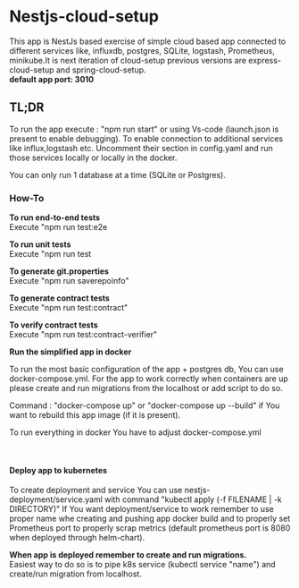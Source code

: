 <h1><b>Nestjs-cloud-setup</b></h1>
This app is NestJs based exercise of simple cloud based app connected to different services like, influxdb, postgres, SQLite, logstash, Prometheus, minikube.It is next iteration of cloud-setup previous versions are express-cloud-setup and spring-cloud-setup.<br>
<b>default app port: 3010</b>

<br>
<h2><b>TL;DR</b></h2>
To run the app execute : "npm run start" or using Vs-code (launch.json is present to enable debugging).
To enable connection to additional services like influx,logstash etc. Uncomment their section in config.yaml and run those services locally or locally in the docker.

You can only run 1 database at a time (SQLite or Postgres).
<h3><b>How-To</b></h3>

<p><b>To run end-to-end tests</b><br>
Execute "npm run test:e2e
</p>
<p><b>To run unit tests</b><br>
Execute "npm run test
</p>
<p><b>To generate git.properties</b><br>
Execute "npm run saverepoinfo"
</p>

<p><b>To generate contract tests</b><br>
Execute "npm run test:contract"
</p>
<p><b>To verify contract tests</b><br>
Execute "npm run test:contract-verifier"
</p>
<p><b>Run the simplified app in docker</b>

To run the most basic configuration of the app + postgres db, You can use docker-compose.yml. For the app to work correctly when containers are up please create and run migrations from the localhost or add script to do so.

Command : "docker-compose up" or "docker-compose up --build" if You want to rebuild this app image (if it is present).

To run everything in docker You have to adjust docker-compose.yml 
</p>
<br>
<h4><b>Deploy app to kubernetes</b></h4>
<p>
To create deployment and service You can use nestjs-deployment/service.yaml with command "kubectl apply (-f FILENAME | -k DIRECTORY)"
If You want deployment/service to work remember to use proper name whe creating and pushing app docker build and to properly set Prometheus port
to properly scrap metrics (default prometheus port is 8080 when deployed through helm-chart).

<b>When app is deployed remember to create and run migrations.</b><br>
Easiest way to do so is to pipe k8s service (kubectl service "name") and create/run migration from localhost.
</p>